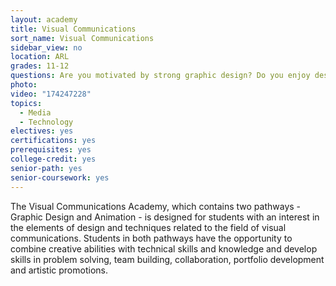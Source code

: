```yaml
---
layout: academy
title: Visual Communications
sort_name: Visual Communications
sidebar_view: no
location: ARL
grades: 11-12
questions: Are you motivated by strong graphic design? Do you enjoy designing your own commercials, videos, digital posters or brochures?
photo:
video: "174247228"
topics:
  - Media
  - Technology
electives: yes
certifications: yes
prerequisites: yes
college-credit: yes
senior-path: yes
senior-coursework: yes
---
```


The Visual Communications Academy, which contains two pathways - Graphic Design and Animation - is designed for students with an interest in the elements of design and techniques related to the field of visual communications. Students in both pathways have the opportunity to combine creative abilities with technical skills and knowledge and develop skills in problem solving, team building, collaboration, portfolio development and artistic promotions.